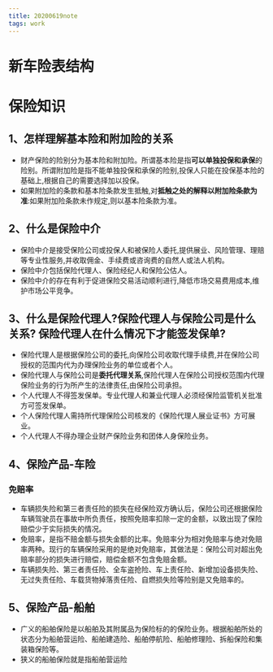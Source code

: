 ```yaml
---
title: 20200619note
tags: work
---
```


# 新车险表结构

# 保险知识

## 1、怎样理解基本险和附加险的关系

- 财产保险的险别分为基本险和附加险。所谓基本险是指**可以单独投保和承保**的险别。所谓附加险是指不能单独投保和承保的险别,投保人只能在投保基本险的基础上,根据自己的需要选择加以投保。
- 如果附加险的条款和基本险条款发生抵触,对**抵触之处的解释以附加险条款为准**:如果附加险条款未作规定,则以基本险条款为准。

## 2、什么是保险中介

- 保险中介是接受保险公司或投保人和被保险人委托,提供展业、风险管理、理赔等专业性服务,并收取佣金、手续费或咨询费的自然人或法人机构。
- 保险中介包括保险代理人、保险经纪人和保险公估人。
- 保险中介的存在有利于促进保险交易活动顺利进行,降低市场交易费用成本,维护市场公平竞争。

## 3、什么是保险代理人?保险代理人与保险公司是什么关系? 保险代理人在什么情况下才能签发保单?

- 保险代理人是根据保险公司的委托,向保险公司收取代理手续费,并在保险公司授权的范围内代为办理保险业务的单位或者个人。
- 保险代理人与保险公司是**委托代理关系**,保险代理人在保险公司授权范围内代理保险业务的行为所产生的法律责任,由保险公司承担。
- 个人代理人不得签发保单。专业代理人和兼业代理人必须经保险监管机关批准方可签发保单。
- 个人保险代理人需持所代理保险公司核发的《保险代理人展业证书》方可展业。
- 个人代理人不得办理企业财产保险业务和团体人身保险业务。

## 4、保险产品-车险

### 免赔率

- 车辆损失险和第三者责任险的损失在经保险双方确认后，保险公司还根据保险车辆驾驶员在事故中所负责任，按照免赔率扣除一定的金额，以致出现了保险赔偿少于实际损失的情况。
- 免赔率，是指不赔金额与损失金额的比率。免赔率分为相对免赔率与绝对免赔率两种。现行的车辆保险采用的是绝对免赔率，其做法是：保险公司对超出免赔率部分的损失进行赔偿，赔偿金额不包含免赔金额。
- 车辆损失险、第三者责任险、全车盗抢险、车上责任险、新增加设备损失险、无过失责任险、车载货物掉落责任险、自燃损失险等险别是又免赔率的。

## 5、保险产品-船舶

- 广义的船舶保险是以船舶及其附属品为保险标的的保险业务。根据船舶所处的状态分为船舶营运险、船舶建造险、船舶停航险、船舶修理险、拆船保险和集装箱保险等。
- 狭义的船舶保险就是指船舶营运险 

